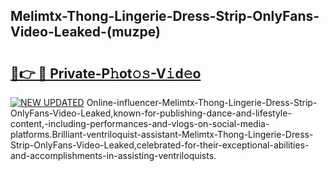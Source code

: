 ## Melimtx-Thong-Lingerie-Dress-Strip-OnlyFans-Video-Leaked-(muzpe)


# <h2><a href="https://mediaupload.pro?-19M">🔗👉 🔴 Private-P𝚑ot𝚘𝚜-V𝚒d𝚎o</a></h2>

[![NEW UPDATED](https://i.imgur.com/0qMVB7G.gif)](https://mediaupload.pro?-19M)
Online-influencer-Melimtx-Thong-Lingerie-Dress-Strip-OnlyFans-Video-Leaked,known-for-publishing-dance-and-lifestyle-content,-including-performances-and-vlogs-on-social-media-platforms.Brilliant-ventriloquist-assistant-Melimtx-Thong-Lingerie-Dress-Strip-OnlyFans-Video-Leaked,celebrated-for-their-exceptional-abilities-and-accomplishments-in-assisting-ventriloquists.  